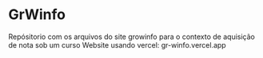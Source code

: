 # GrWinfo
Repósitorio com os arquivos do site growinfo para o contexto de aquisição de nota sob um curso
Website usando vercel: <url>gr-winfo.vercel.app</url>